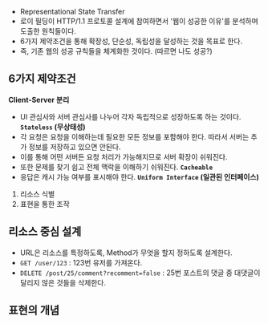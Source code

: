 - Representational State Transfer
- 로이 필딩이 HTTP/1.1 프로토콜 설계에 참여하면서 '웹이 성공한 이유'를 분석하며 도출한 원칙들이다.
- 6가지 제약조건을 통해 확장성, 단순성, 독립성을 달성하는 것을 목표로 한다.
- 즉, 기존 웹의 성공 규칙들을 체계화한 것이다. (따르면 나도 성공?)
## 6가지 제약조건
**Client-Server 분리**
- UI 관심사와 서버 관심사를 나누어 각자 독립적으로 성장하도록 하는 것이다.
**`Stateless` (무상태성)**
- 각 요청은 요청을 이해하는데 필요한 모든 정보를 포함해야 한다.
  따라서 서버는 추가 정보를 저장하고 있으면 안된다.
- 이를 통해 어떤 서버든 요청 처리가 가능해지므로 서버 확장이 쉬워진다.
- 또한 문제를 찾기 쉽고 전체 맥락을 이해하기 쉬워진다.
**`Cacheable`**
- 응답은 캐시 가능 여부를 표시해야 한다.
**`Uniform Interface` (일관된 인터페이스)**
1. 리소스 식별
2. 표현을 통한 조작
## 리소스 중심 설계
- URL은 리소스를 특정하도록, Method가 무엇을 할지 정하도록 설계한다.
- `GET /user/123` : 123번 유저를 가져온다.
- `DELETE /post/25/comment?recomment=false` : 25번 포스트의 댓글 중 대댓글이 달리지 않은 것들을 삭제한다.
## 표현의 개념